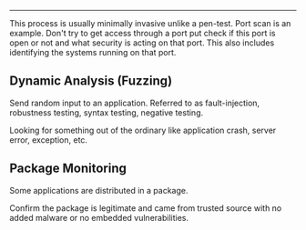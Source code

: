 
---

This process is usually minimally invasive unlike a pen-test. 
Port scan is an example. Don't try to get access through a port put check if this port is open or not and what security is acting on that port. This also includes identifying the systems running on that port.

## Dynamic Analysis (Fuzzing)

Send random input to an application. Referred to as fault-injection, robustness testing, syntax testing, negative testing.

Looking for something out of the ordinary like application crash, server error, exception, etc. 

## Package Monitoring

Some applications are distributed in a package.

Confirm the package is legitimate and came from trusted source with no added malware or no embedded vulnerabilities. 